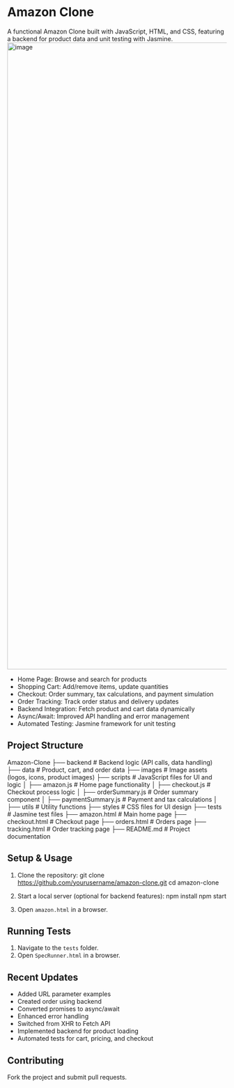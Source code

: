 # Amazon Clone

A functional Amazon Clone built with JavaScript, HTML, and CSS, featuring a backend for product data and unit testing with Jasmine.
<img width="1440" alt="image" src="https://github.com/user-attachments/assets/f7ba4596-0915-49d9-bf6b-c97d63a2d73a" />




- Home Page: Browse and search for products
- Shopping Cart: Add/remove items, update quantities
- Checkout: Order summary, tax calculations, and payment simulation
- Order Tracking: Track order status and delivery updates
- Backend Integration: Fetch product and cart data dynamically
- Async/Await: Improved API handling and error management
- Automated Testing: Jasmine framework for unit testing

## Project Structure

Amazon-Clone ├── backend # Backend logic (API calls, data handling) ├── data # Product, cart, and order data ├── images # Image assets (logos, icons, product images) ├── scripts # JavaScript files for UI and logic │ ├── amazon.js # Home page functionality │ ├── checkout.js # Checkout process logic │ ├── orderSummary.js # Order summary component │ ├── paymentSummary.js # Payment and tax calculations │ ├── utils # Utility functions ├── styles # CSS files for UI design ├── tests # Jasmine test files ├── amazon.html # Main home page ├── checkout.html # Checkout page ├── orders.html # Orders page ├── tracking.html # Order tracking page ├── README.md # Project documentation



## Setup & Usage

1. Clone the repository:
git clone https://github.com/yourusername/amazon-clone.git cd amazon-clone


2. Start a local server (optional for backend features):
npm install npm start


3. Open `amazon.html` in a browser.

## Running Tests

1. Navigate to the `tests` folder.
2. Open `SpecRunner.html` in a browser.

## Recent Updates

- Added URL parameter examples
- Created order using backend
- Converted promises to async/await
- Enhanced error handling
- Switched from XHR to Fetch API
- Implemented backend for product loading
- Automated tests for cart, pricing, and checkout

## Contributing

Fork the project and submit pull requests.
